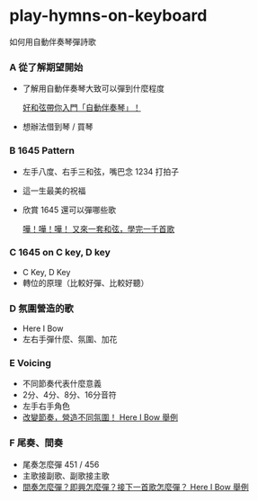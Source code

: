 # play-hymns-on-keyboard
如何用自動伴奏琴彈詩歌

### A 從了解期望開始
* 了解用自動伴奏琴大致可以彈到什麼程度

  [好和弦帶你入門「自動伴奏琴」！](https://www.youtube.com/watch?v=r6icl_-FQ1U)
  
* 想辦法借到琴 / 買琴

### B 1645 Pattern
* 左手八度、右手三和弦，嘴巴念 1234 打拍子
* 這一生最美的祝福
* 欣賞 1645 還可以彈哪些歌

  [嘩！嘩！嘩！ 又來一套和弦，學完一千首歌](https://www.youtube.com/watch?v=1JakREeFGTQ&list=PLvX0rKJQikU4-o47GUCr5gEffECM9RpJv&index=18)

### C 1645 on C key, D key
* C Key, D Key
* 轉位的原理（比較好彈、比較好聽）

### D 氛圍營造的歌
* Here I Bow
* 左右手彈什麼、氛圍、加花

### E Voicing
* 不同節奏代表什麼意義
* 2分、4分、8分、16分音符
* 左手右手角色
* [改變節奏，營造不同氛圍！ Here I Bow 舉例](https://www.youtube.com/watch?v=dJ4ZvcpDxSA)

### F 尾奏、間奏
* 尾奏怎麼彈 451 / 456
* 主歌接副歌、副歌接主歌
* [間奏怎麼彈？即興怎麼彈？接下一首歌怎麼彈？ Here I Bow 舉例](https://www.youtube.com/watch?v=RHVRq7Mxzf4)
